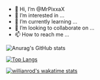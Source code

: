 - 👋 Hi, I’m @MrPixxaX
- 👀 I’m interested in ...
- 🌱 I’m currently learning ...
- 💞️ I’m looking to collaborate on ...
- 📫 How to reach me ...

<!---
MrPixxaX/MrPixxaX is a ✨ special ✨ repository because its `README.md` (this file) appears on your GitHub profile.
You can click the Preview link to take a look at your changes.
--->

![Anurag's GitHub stats](https://github-readme-stats.vercel.app/api?username=MrPixxaX&show_icons=true)

[![Top Langs](https://github-readme-stats.vercel.app/api/top-langs/?username=MrPixxaX&langs_count=8)](https://github.com/MrPixxaX/github-readme-stats)

[![willianrod's wakatime stats](https://github-readme-stats.vercel.app/api/wakatime?username=MrPixxaX)](https://github.com/MrPixxaX/github-readme-stats)
